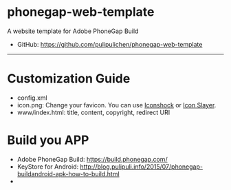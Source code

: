 # phonegap-web-template
A website template for Adobe PhoneGap Build

- GitHub: https://github.com/pulipulichen/phonegap-web-template

----

# Customization Guide

- config.xml
- icon.png: Change your favicon. You can use [Iconshock](http://www.playpcesor.com/2017/09/iconshock-edit-icons.html) or [Icon Slayer](http://www.gieson.com/Library/projects/utilities/icon_slayer/).
- www/index.html: title, content, copyright, redirect URI

# Build you APP

- Adobe PhoneGap Build: https://build.phonegap.com/
- KeyStore for Android: http://blog.pulipuli.info/2015/07/phonegap-buildandroid-apk-how-to-build.html
-  